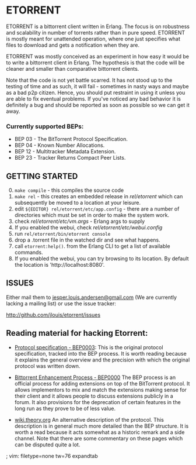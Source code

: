 # ETORRENT

ETORRENT is a bittorrent client written in Erlang. The focus is on
robustness and scalability in number of torrents rather than in pure
speed. ETORRENT is mostly meant for unattended operation, where one
just specifies what files to download and gets a notification when
they are.

ETORRENT was mostly conceived as an experiment in how easy it would be
to write a bittorrent client in Erlang. The hypothesis is that the
code will be cleaner and smaller than comparative bittorrent clients.

Note that the code is not yet battle scarred. It has not stood up to the
testing of time and as such, it will fail - sometimes in nasty ways and
maybe as a bad p2p citizen. Hence, you should put restraint in using it
unless you are able to fix eventual problems. If you've noticed any bad
behavior it is definitely a bug and should be reported as soon as possible
so we can get it away.

### Currently supported BEPs:

   * BEP 03 - The BitTorrent Protocol Specification.
   * BEP 04 - Known Number Allocations.
   * BEP 12 - Multitracker Metadata Extension.
   * BEP 23 - Tracker Returns Compact Peer Lists.

## GETTING STARTED

   0. `make compile` - this compiles the source code
   1. `make rel` - this creates an embedded release in *rel/etorrent* which
      can subsequently be moved to a location at your leisure.
   2. edit `${EDITOR} rel/etorrent/etc/app.config` - there are a number of directories
      which must be set in order to make the system work.
   3. check *rel/etorrent/etc/vm.args* - Erlang args to supply
   4. If you enabled the webui, check *rel/etorrent/etc/webui.config*
   5. run `rel/etorrent/bin/etorrent console`
   6. drop a .torrent file in the watched dir and see what happens.
   7. call `etorrent:help()`. from the Erlang CLI to get a list of available
      commands.
   8. If you enabled the webui, you can try browsing to its location. By default the location is 'http://localhost:8080'.

## ISSUES

Either mail them to jesper.louis.andersen@gmail.com (We are
currently lacking a mailing list) or use the issue tracker:

  http://github.com/jlouis/etorrent/issues

## Reading material for hacking Etorrent:

   - [Protocol specification - BEP0003](http://www.bittorrent.org/beps/bep_0003.html):
     This is the original protocol specification, tracked into the BEP
     process. It is worth reading because it explains the general overview
     and the precision with which the original protocol was written down.

   - [Bittorrent Enhancement Process - BEP0000](http://www.bittorrent.org/beps/bep_0000.html)
     The BEP process is an official process for adding extensions on top of
     the BitTorrent protocol. It allows implementors to mix and match the
     extensions making sense for their client and it allows people to
     discuss extensions publicly in a forum. It also provisions for the
     deprecation of certain features in the long run as they prove to be of
     less value.

   - [wiki.theory.org](http://wiki.theory.org/Main_Page)
     An alternative description of the protocol. This description is in
     general much more detailed than the BEP structure. It is worth a read
     because it acts somewhat as a historic remark and a side channel. Note
     that there are some commentary on these pages which can be disputed
     quite a lot.

; vim: filetype=none tw=76 expandtab

